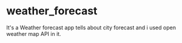# weather_forecast
It's a Weather forecast app tells about city forecast and i used open weather map API in it.
